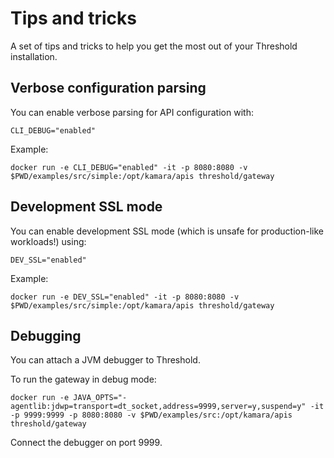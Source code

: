 Tips and tricks
===============

A set of tips and tricks to help you get the most out of your Threshold installation.

## Verbose configuration parsing

You can enable verbose parsing for API configuration with:

    CLI_DEBUG="enabled"

Example:

    docker run -e CLI_DEBUG="enabled" -it -p 8080:8080 -v $PWD/examples/src/simple:/opt/kamara/apis threshold/gateway

## Development SSL mode

You can enable development SSL mode (which is unsafe for production-like workloads!) using:

    DEV_SSL="enabled"

Example:

    docker run -e DEV_SSL="enabled" -it -p 8080:8080 -v $PWD/examples/src/simple:/opt/kamara/apis threshold/gateway

## Debugging

You can attach a JVM debugger to Threshold.

To run the gateway in debug mode:

    docker run -e JAVA_OPTS="-agentlib:jdwp=transport=dt_socket,address=9999,server=y,suspend=y" -it -p 9999:9999 -p 8080:8080 -v $PWD/examples/src:/opt/kamara/apis threshold/gateway

Connect the debugger on port 9999.
